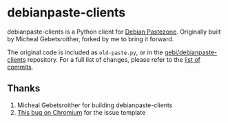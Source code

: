 # debianpaste-clients

debianpaste-clients is a Python client for [Debian Pastezone](https://paste.debian.net). Originally built by Micheal Gebetsroither, forked by me to bring it forward.

The original code is included as `old-paste.py`, or in the [gebi/debianpaste-clients](https://github.com/gebi/debianpaste-clients) repository. For a full list of changes, please refer to the [list of commits](https://github.com/bvanrijn/debianpaste-clients/commits).

## Thanks

1. Micheal Gebetsroither for building debianpaste-clients
2. [This bug on Chromium](https://bugs.chromium.org/p/chromium/issues/detail?id=621022) for the issue template

